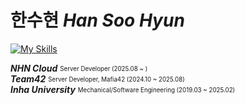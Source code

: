 # 한수현 *Han Soo Hyun*

[![My Skills](https://skillicons.dev/icons?i=java,kotlin,spring,hibernate,mysql,redis)](https://skillicons.dev)

***NHN Cloud***  <sub><sup>Server Developer (2025.08 ~ )</sup></sub>  
***Team42***  <sub><sup>Server Developer, Mafia42 (2024.10 ~ 2025.08)</sup></sub>  
***Inha University***  <sub><sup>Mechanical/Software Engineering (2019.03 ~ 2025.02)</sup></sub>
